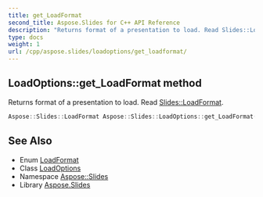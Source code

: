 ```yaml
---
title: get_LoadFormat
second_title: Aspose.Slides for C++ API Reference
description: "Returns format of a presentation to load. Read Slides::LoadFormat."
type: docs
weight: 1
url: /cpp/aspose.slides/loadoptions/get_loadformat/
---
```

## LoadOptions::get_LoadFormat method


Returns format of a presentation to load. Read [Slides::LoadFormat](../../loadformat/).

```cpp
Aspose::Slides::LoadFormat Aspose::Slides::LoadOptions::get_LoadFormat() override
```

## See Also

* Enum [LoadFormat](../../loadformat/)
* Class [LoadOptions](../)
* Namespace [Aspose::Slides](../../)
* Library [Aspose.Slides](../../../)
